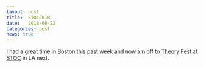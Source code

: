 ```yaml
---
layout: post
title:  STOC2018
date:   2018-06-22
categories: post
news: true
---
```


I had a great time in Boston this past week and now am off to [Theory Fest at STOC](http://acm-stoc.org/stoc2018/) in LA next. 
